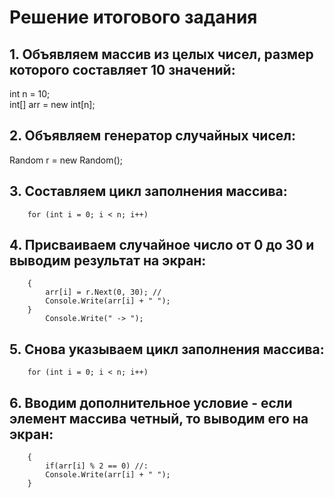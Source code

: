 # Решение итогового задания

## 1. Объявляем массив из целых чисел, размер которого составляет 10 значений:
int n = 10;  
int[] arr = new int[n]; 

## 2. Объявляем генератор случайных чисел:
Random r = new Random(); 

## 3. Составляем цикл заполнения массива:
        for (int i = 0; i < n; i++)
        
## 4. Присваиваем случайное число от 0 до 30 и выводим результат на экран:
        {
            arr[i] = r.Next(0, 30); // 
            Console.Write(arr[i] + " ");     
        }       
            Console.Write(" -> ");

## 5. Снова указываем цикл заполнения массива:
        for (int i = 0; i < n; i++) 
            
## 6. Вводим дополнительное условие - если элемент массива четный, то выводим его на экран:
        {
            if(arr[i] % 2 == 0) //:
            Console.Write(arr[i] + " ");
        }
